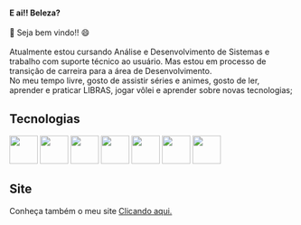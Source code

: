 #### E ai!! Beleza? </br>
👋 Seja bem vindo!! 😄</br></br>
Atualmente estou cursando Análise e Desenvolvimento de Sistemas e trabalho com suporte técnico ao usuário. Mas estou em processo de transição de carreira para a área de Desenvolvimento.</br>
No meu tempo livre, gosto de assistir séries e animes, gosto de ler, aprender e praticar LIBRAS, jogar vôlei e aprender sobre novas tecnologias;

## Tecnologias
<div display="flex">

<img src="https://camo.githubusercontent.com/6db79c4756012955ae54c054779b4b8a5c61c010ecae847e5da4341a16393c42/68747470733a2f2f7777772e666c617469636f6e2e636f6d2f7376672f7374617469632f69636f6e732f7376672f313035312f313035313237372e737667" width="50" height="50">

<img src="https://png.pngtree.com/png-vector/20190411/ourlarge/pngtree-css-file-document-icon-png-image_927823.jpg" width="50" height="50">

<img src="https://img.icons8.com/color/452/javascript.png" width="50" height="50">

<img src="https://avatars1.githubusercontent.com/u/1609975?s=200&v=4" width="50" height="50">

<img src="https://gblobscdn.gitbook.com/spaces%2F-LanYWbVFl837-fblbH8%2Favatar.png?alt=media" width="50" height="50">

<img src="https://encrypted-tbn0.gstatic.com/images?q=tbn:ANd9GcQGI-Txvln3-1jMmLgDdocRZEhyfa9q-hwUeK0wGAZn2cv8URFRAnVZIZ47dIKOYAqJGec&usqp=CAU" width="50" height="50">

<img src="https://img2.gratispng.com/20180415/scq/kisspng-postgresql-pgadmin-computer-icons-database-depende-elephants-5ad386c44da401.130283161523812036318.jpg" width="50" height="50">

</div>


## Site

Conheça também o meu site <a href="https://lucaslorran.tech" target="_blank">Clicando aqui.</a> 

